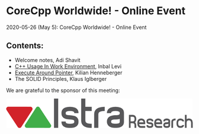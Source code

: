 # CoreCpp Worldwide! - Online Event
2020-05-26 (May 5): CoreCpp Worldwide! - Online Event

## Contents:
- Welcome notes, Adi Shavit
- [C++ Usage In Work Environment](C++_Usage_In_Work_Environment_Survey_Results.pdf), Inbal Levi
- [Execute Around Pointer](Kilian_ExecuteAroundPointer.pdf), Kilian Henneberger
- The SOLID Principles, Klaus Iglberger

We are grateful to the sponsor of this meeting:  

![Istra](../assets/sponsor-logos/istra-research.png)


